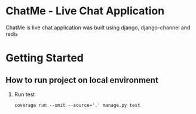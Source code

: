 # ChatMe - Live Chat Application

ChatMe is live chat application was built using django, django-channel and redis

# Getting Started

## How to run project on local environment

1. Run test
   ```console
   coverage run --omit --source='.' manage.py test
   ```